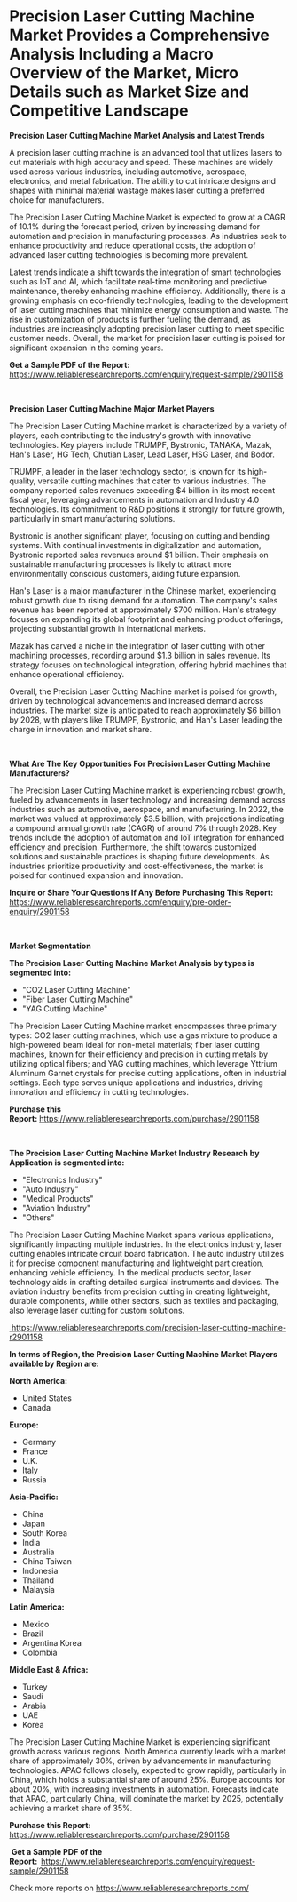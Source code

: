 <p><h1>Precision Laser Cutting Machine Market Provides a Comprehensive Analysis Including a Macro Overview of the Market, Micro Details such as Market Size and Competitive Landscape</h1></p><p><strong>Precision Laser Cutting Machine Market Analysis and Latest Trends</strong></p>
<p><p>A precision laser cutting machine is an advanced tool that utilizes lasers to cut materials with high accuracy and speed. These machines are widely used across various industries, including automotive, aerospace, electronics, and metal fabrication. The ability to cut intricate designs and shapes with minimal material wastage makes laser cutting a preferred choice for manufacturers. </p><p>The Precision Laser Cutting Machine Market is expected to grow at a CAGR of 10.1% during the forecast period, driven by increasing demand for automation and precision in manufacturing processes. As industries seek to enhance productivity and reduce operational costs, the adoption of advanced laser cutting technologies is becoming more prevalent. </p><p>Latest trends indicate a shift towards the integration of smart technologies such as IoT and AI, which facilitate real-time monitoring and predictive maintenance, thereby enhancing machine efficiency. Additionally, there is a growing emphasis on eco-friendly technologies, leading to the development of laser cutting machines that minimize energy consumption and waste. The rise in customization of products is further fueling the demand, as industries are increasingly adopting precision laser cutting to meet specific customer needs. Overall, the market for precision laser cutting is poised for significant expansion in the coming years.</p></p>
<p><strong>Get a Sample PDF of the Report:&nbsp;</strong> <a href="https://www.reliableresearchreports.com/enquiry/request-sample/2901158?utm_campaign=3313&utm_medium=2&utm_source=Github&utm_content=ia&utm_term=16032025&utm_id=precision-laser-cutting-machine">https://www.reliableresearchreports.com/enquiry/request-sample/2901158</a></p>
<p>&nbsp;</p>
<p><strong>Precision Laser Cutting Machine Major Market Players</strong></p>
<p><p>The Precision Laser Cutting Machine market is characterized by a variety of players, each contributing to the industry's growth with innovative technologies. Key players include TRUMPF, Bystronic, TANAKA, Mazak, Han's Laser, HG Tech, Chutian Laser, Lead Laser, HSG Laser, and Bodor.</p><p>TRUMPF, a leader in the laser technology sector, is known for its high-quality, versatile cutting machines that cater to various industries. The company reported sales revenues exceeding $4 billion in its most recent fiscal year, leveraging advancements in automation and Industry 4.0 technologies. Its commitment to R&D positions it strongly for future growth, particularly in smart manufacturing solutions.</p><p>Bystronic is another significant player, focusing on cutting and bending systems. With continual investments in digitalization and automation, Bystronic reported sales revenues around $1 billion. Their emphasis on sustainable manufacturing processes is likely to attract more environmentally conscious customers, aiding future expansion.</p><p>Han's Laser is a major manufacturer in the Chinese market, experiencing robust growth due to rising demand for automation. The company's sales revenue has been reported at approximately $700 million. Han's strategy focuses on expanding its global footprint and enhancing product offerings, projecting substantial growth in international markets.</p><p>Mazak has carved a niche in the integration of laser cutting with other machining processes, recording around $1.3 billion in sales revenue. Its strategy focuses on technological integration, offering hybrid machines that enhance operational efficiency.</p><p>Overall, the Precision Laser Cutting Machine market is poised for growth, driven by technological advancements and increased demand across industries. The market size is anticipated to reach approximately $6 billion by 2028, with players like TRUMPF, Bystronic, and Han's Laser leading the charge in innovation and market share.</p></p>
<p>&nbsp;</p>
<p><strong>What Are The Key Opportunities For Precision Laser Cutting Machine Manufacturers?</strong></p>
<p><p>The Precision Laser Cutting Machine market is experiencing robust growth, fueled by advancements in laser technology and increasing demand across industries such as automotive, aerospace, and manufacturing. In 2022, the market was valued at approximately $3.5 billion, with projections indicating a compound annual growth rate (CAGR) of around 7% through 2028. Key trends include the adoption of automation and IoT integration for enhanced efficiency and precision. Furthermore, the shift towards customized solutions and sustainable practices is shaping future developments. As industries prioritize productivity and cost-effectiveness, the market is poised for continued expansion and innovation.</p></p>
<p><strong>Inquire or Share Your Questions If Any Before Purchasing This Report:</strong> <a href="https://www.reliableresearchreports.com/enquiry/pre-order-enquiry/2901158?utm_campaign=3313&utm_medium=2&utm_source=Github&utm_content=ia&utm_term=16032025&utm_id=precision-laser-cutting-machine">https://www.reliableresearchreports.com/enquiry/pre-order-enquiry/2901158</a></p>
<p>&nbsp;</p>
<p><strong>Market Segmentation</strong></p>
<p><strong>The Precision Laser Cutting Machine Market Analysis by types is segmented into:</strong></p>
<p><ul><li>"CO2 Laser Cutting Machine"</li><li>"Fiber Laser Cutting Machine"</li><li>"YAG Cutting Machine"</li></ul></p>
<p><p>The Precision Laser Cutting Machine market encompasses three primary types: CO2 laser cutting machines, which use a gas mixture to produce a high-powered beam ideal for non-metal materials; fiber laser cutting machines, known for their efficiency and precision in cutting metals by utilizing optical fibers; and YAG cutting machines, which leverage Yttrium Aluminum Garnet crystals for precise cutting applications, often in industrial settings. Each type serves unique applications and industries, driving innovation and efficiency in cutting technologies.</p></p>
<p><strong>Purchase this Report:&nbsp;</strong><a href="https://www.reliableresearchreports.com/purchase/2901158?utm_campaign=3313&utm_medium=2&utm_source=Github&utm_content=ia&utm_term=16032025&utm_id=precision-laser-cutting-machine">https://www.reliableresearchreports.com/purchase/2901158</a></p>
<p>&nbsp;</p>
<p><strong>The Precision Laser Cutting Machine Market Industry Research by Application is segmented into:</strong></p>
<p><ul><li>"Electronics Industry"</li><li>"Auto Industry"</li><li>"Medical Products"</li><li>"Aviation Industry"</li><li>"Others"</li></ul></p>
<p><p>The Precision Laser Cutting Machine Market spans various applications, significantly impacting multiple industries. In the electronics industry, laser cutting enables intricate circuit board fabrication. The auto industry utilizes it for precise component manufacturing and lightweight part creation, enhancing vehicle efficiency. In the medical products sector, laser technology aids in crafting detailed surgical instruments and devices. The aviation industry benefits from precision cutting in creating lightweight, durable components, while other sectors, such as textiles and packaging, also leverage laser cutting for custom solutions.</p></p>
<p><a href="https://www.reliableresearchreports.com/precision-laser-cutting-machine-r2901158?utm_campaign=3313&utm_medium=2&utm_source=Github&utm_content=ia&utm_term=16032025&utm_id=precision-laser-cutting-machine">&nbsp;https://www.reliableresearchreports.com/precision-laser-cutting-machine-r2901158</a></p>
<p><strong>In terms of Region, the Precision Laser Cutting Machine Market Players available by Region are:</strong></p>
<p>
    <p> <strong> North America: </strong>
        <ul>
            <li>United States</li>
            <li>Canada</li>
        </ul>
        </p> 
    <p> <strong> Europe: </strong>
        <ul>
            <li>Germany</li>
            <li>France</li>
            <li>U.K.</li>
            <li>Italy</li>
            <li>Russia</li>
        </ul>
        </p> 
    <p> <strong> Asia-Pacific: </strong>
        <ul>
            <li>China</li>
            <li>Japan</li>
            <li>South Korea</li>
            <li>India</li>
            <li>Australia</li>
            <li>China Taiwan</li>
            <li>Indonesia</li>
            <li>Thailand</li>
            <li>Malaysia</li>
        </ul>
        </p> 
    <p> <strong> Latin America: </strong>
        <ul>
            <li>Mexico</li>
            <li>Brazil</li>
            <li>Argentina Korea</li>
            <li>Colombia</li>
        </ul>
        </p> 
    <p> <strong> Middle East & Africa: </strong>
        <ul>
            <li>Turkey</li>
            <li>Saudi</li>
            <li>Arabia</li>
            <li>UAE</li>
            <li>Korea</li>
        </ul>
    </p>
    </p>
<p><p>The Precision Laser Cutting Machine Market is experiencing significant growth across various regions. North America currently leads with a market share of approximately 30%, driven by advancements in manufacturing technologies. APAC follows closely, expected to grow rapidly, particularly in China, which holds a substantial share of around 25%. Europe accounts for about 20%, with increasing investments in automation. Forecasts indicate that APAC, particularly China, will dominate the market by 2025, potentially achieving a market share of 35%.</p></p>
<p><strong>Purchase this Report: </strong><a href="https://www.reliableresearchreports.com/purchase/2901158?utm_campaign=3313&utm_medium=2&utm_source=Github&utm_content=ia&utm_term=16032025&utm_id=precision-laser-cutting-machine">https://www.reliableresearchreports.com/purchase/2901158</a></p>
<p>&nbsp;<strong>Get a Sample PDF of the Report:&nbsp;&nbsp;</strong><a href="https://www.reliableresearchreports.com/enquiry/request-sample/2901158?utm_campaign=3313&utm_medium=2&utm_source=Github&utm_content=ia&utm_term=16032025&utm_id=precision-laser-cutting-machine">https://www.reliableresearchreports.com/enquiry/request-sample/2901158</a></p>
<p><strong></strong></p>
<p>Check more reports on <a href="https://www.reliableresearchreports.com/?utm_campaign=3313&utm_medium=2&utm_source=Github&utm_content=ia&utm_term=16032025&utm_id=precision-laser-cutting-machine">https://www.reliableresearchreports.com/</a></p>